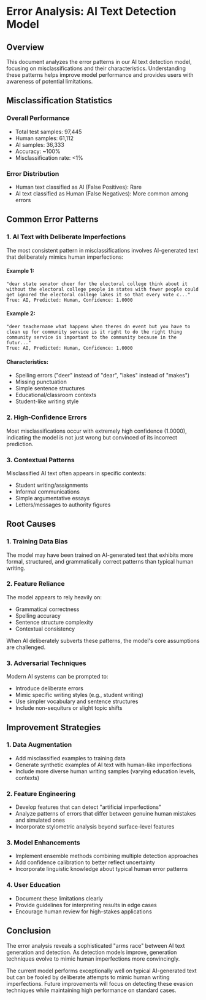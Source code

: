 # Error Analysis: AI Text Detection Model

## Overview
This document analyzes the error patterns in our AI text detection model, focusing on misclassifications and their characteristics. Understanding these patterns helps improve model performance and provides users with awareness of potential limitations.

## Misclassification Statistics

### Overall Performance
- Total test samples: 97,445
- Human samples: 61,112
- AI samples: 36,333
- Accuracy: ~100%
- Misclassification rate: <1%

### Error Distribution
- Human text classified as AI (False Positives): Rare
- AI text classified as Human (False Negatives): More common among errors

## Common Error Patterns

### 1. AI Text with Deliberate Imperfections

The most consistent pattern in misclassifications involves AI-generated text that deliberately mimics human imperfections:

#### Example 1:
```
"dear state senator cheer for the electoral college think about it without the electoral college people in states with fewer people could get ignored the electoral college lakes it so that every vote c..."
True: AI, Predicted: Human, Confidence: 1.0000
```

#### Example 2:
```
"deer teachername what happens when theres dn event but you have to clean up for community service is it right to do the right thing community service is important to the community because in the futur..."
True: AI, Predicted: Human, Confidence: 1.0000
```

#### Characteristics:
- Spelling errors ("deer" instead of "dear", "lakes" instead of "makes")
- Missing punctuation
- Simple sentence structures
- Educational/classroom contexts
- Student-like writing style

### 2. High-Confidence Errors

Most misclassifications occur with extremely high confidence (1.0000), indicating the model is not just wrong but convinced of its incorrect prediction.

### 3. Contextual Patterns

Misclassified AI text often appears in specific contexts:
- Student writing/assignments
- Informal communications
- Simple argumentative essays
- Letters/messages to authority figures

## Root Causes

### 1. Training Data Bias
The model may have been trained on AI-generated text that exhibits more formal, structured, and grammatically correct patterns than typical human writing.

### 2. Feature Reliance
The model appears to rely heavily on:
- Grammatical correctness
- Spelling accuracy
- Sentence structure complexity
- Contextual consistency

When AI deliberately subverts these patterns, the model's core assumptions are challenged.

### 3. Adversarial Techniques
Modern AI systems can be prompted to:
- Introduce deliberate errors
- Mimic specific writing styles (e.g., student writing)
- Use simpler vocabulary and sentence structures
- Include non-sequiturs or slight topic shifts

## Improvement Strategies

### 1. Data Augmentation
- Add misclassified examples to training data
- Generate synthetic examples of AI text with human-like imperfections
- Include more diverse human writing samples (varying education levels, contexts)

### 2. Feature Engineering
- Develop features that can detect "artificial imperfections"
- Analyze patterns of errors that differ between genuine human mistakes and simulated ones
- Incorporate stylometric analysis beyond surface-level features

### 3. Model Enhancements
- Implement ensemble methods combining multiple detection approaches
- Add confidence calibration to better reflect uncertainty
- Incorporate linguistic knowledge about typical human error patterns

### 4. User Education
- Document these limitations clearly
- Provide guidelines for interpreting results in edge cases
- Encourage human review for high-stakes applications

## Conclusion

The error analysis reveals a sophisticated "arms race" between AI text generation and detection. As detection models improve, generation techniques evolve to mimic human imperfections more convincingly.

The current model performs exceptionally well on typical AI-generated text but can be fooled by deliberate attempts to mimic human writing imperfections. Future improvements will focus on detecting these evasion techniques while maintaining high performance on standard cases.